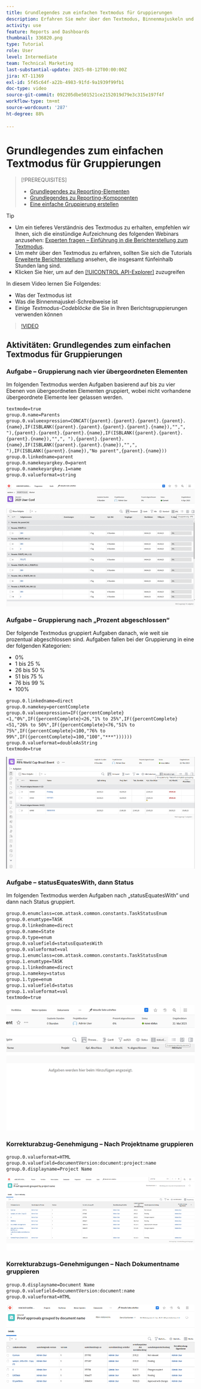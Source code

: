 ```yaml
---
title: Grundlegendes zum einfachen Textmodus für Gruppierungen
description: Erfahren Sie mehr über den Textmodus, Binnenmajuskeln und einige grundlegende Textmodi, die Sie in Ihren Berichtsgruppierungen in Workfront verwenden können.
activity: use
feature: Reports and Dashboards
thumbnail: 336820.png
type: Tutorial
role: User
level: Intermediate
team: Technical Marketing
last-substantial-update: 2025-08-12T00:00:00Z
jira: KT-11369
exl-id: 5f45c64f-a22b-4983-91fd-9a1939f99fb1
doc-type: video
source-git-commit: 092205dbe501521ce2152019d79e3c315e197f4f
workflow-type: tm+mt
source-wordcount: '287'
ht-degree: 88%

---
```


# Grundlegendes zum einfachen Textmodus für Gruppierungen

>[!PREREQUISITES]
>
>* [Grundlegendes zu Reporting-Elementen](https://experienceleague.adobe.com/docs/workfront-learn/tutorials-workfront/reporting/basic-reporting/reporting-elements.html?lang=de)
>* [Grundlegendes zu Reporting-Komponenten](https://experienceleague.adobe.com/docs/workfront-learn/tutorials-workfront/reporting/basic-reporting/reporting-components.html?lang=de)
>* [Eine einfache Gruppierung erstellen](https://experienceleague.adobe.com/docs/workfront-learn/tutorials-workfront/reporting/basic-reporting/create-a-basic-grouping.html?lang=de)


>[!TIP]
>
>* Um ein tieferes Verständnis des Textmodus zu erhalten, empfehlen wir Ihnen, sich die einstündige Aufzeichnung des folgenden Webinars anzusehen: [Experten fragen – Einführung in die Berichterstellung zum Textmodus](https://experienceleague.adobe.com/docs/workfront-events/events/reporting-and-dashboards/introduction-to-text-mode-reporting.html?lang=de).
>* Um mehr über den Textmodus zu erfahren, sollten Sie sich die Tutorials [Erweiterte Berichterstellung](https://experienceleague.adobe.com/docs/workfront-learn/tutorials-workfront/reporting/advanced-reporting/welcome-to-advanced-reporting.html?lang=de) ansehen, die insgesamt fünfeinhalb Stunden lang sind.
>* Klicken Sie hier, um auf den [[!UICONTROL API-Explorer]](https://developer.adobe.com/workfront/api-explorer/) zuzugreifen

In diesem Video lernen Sie Folgendes:

* Was der Textmodus ist
* Was die Binnenmajuskel-Schreibweise ist
* Einige _Textmodus-Codeblöcke_ die Sie in Ihren Berichtsgruppierungen verwenden können

>[!VIDEO](https://video.tv.adobe.com/v/3410641/?quality=12&learn=on)

## Aktivitäten: Grundlegendes zum einfachen Textmodus für Gruppierungen

### Aufgabe – Gruppierung nach vier übergeordneten Elementen

Im folgenden Textmodus werden Aufgaben basierend auf bis zu vier Ebenen von übergeordneten Elementen gruppiert, wobei nicht vorhandene übergeordnete Elemente leer gelassen werden.

```
textmode=true
group.0.name=Parents
group.0.valueexpression=CONCAT({parent}.{parent}.{parent}.{parent}.{name},IF(ISBLANK({parent}.{parent}.{parent}.{parent}.{name}),"",", "),{parent}.{parent}.{parent}.{name},IF(ISBLANK({parent}.{parent}.{parent}.{name}),"",", "),{parent}.{parent}.{name},IF(ISBLANK({parent}.{parent}.{name}),"",", "),IF(ISBLANK({parent}.{name}),"No parent",{parent}.{name}))
group.0.linkedname=parent
group.0.namekeyargkey.0=parent
group.0.namekeyargkey.1=name
group.0.valueformat=string
```

![Ein Screenshot mit Projektaufgaben, die nach vier übergeordneten Elementen gruppiert sind](assets/4-parents-grouping.png)


### Aufgabe – Gruppierung nach „Prozent abgeschlossen“

Der folgende Textmodus gruppiert Aufgaben danach, wie weit sie prozentual abgeschlossen sind. Aufgaben fallen bei der Gruppierung in eine der folgenden Kategorien:

* 0%
* 1 bis 25 %
* 26 bis 50 %
* 51 bis 75 %
* 76 bis 99 %
* 100%

```
group.0.linkedname=direct
group.0.namekey=percentComplete
group.0.valueexpression=IF({percentComplete}<1,"0%",IF({percentComplete}<26,"1% to 25%",IF({percentComplete}<51,"26% to 50%",IF({percentComplete}<76,"51% to 75%",IF({percentComplete}<100,"76% to 99%",IF({percentComplete}=100,"100","***"))))))
group.0.valueformat=doubleAsString
textmode=true
```

![Ein Screenshot mit Projektaufgaben, die danach gruppiert sind, wie weit sie prozentual abgeschlossen sind](assets/percent-complete-grouping.png)

### Aufgabe – statusEquatesWith, dann Status

Im folgenden Textmodus werden Aufgaben nach „statusEquatesWith“ und dann nach Status gruppiert.

```
group.0.enumclass=com.attask.common.constants.TaskStatusEnum
group.0.enumtype=TASK
group.0.linkedname=direct
group.0.name=State
group.0.type=enum
group.0.valuefield=statusEquatesWith
group.0.valueformat=val
group.1.enumclass=com.attask.common.constants.TaskStatusEnum
group.1.enumtype=TASK
group.1.linkedname=direct
group.1.namekey=status
group.1.type=enum
group.1.valuefield=status
group.1.valueformat=val
textmode=true
```

![Ein Screenshot mit Projektaufgaben, die nach „statusEquatesWith“ gruppiert sind](assets/status-equates-with.png)


### Korrekturabzug-Genehmigung – Nach Projektname gruppieren

```
group.0.valueformat=HTML
group.0.valuefield=documentVersion:document:project:name
group.0.displayname=Project Name
```

![Ein Screenshot mit Korrekturabzug-Genehmigungen, die nach Projektname gruppiert sind](assets/proof-approvals-grouped-by-project-name.png)


### Korrekturabzugs-Genehmigungen – Nach Dokumentname gruppieren

```
group.0.displayname=Document Name
group.0.valuefield=documentVersion:document:name
group.0.valueformat=HTML
```

![Ein Screenshot mit Korrekturabzugs-Genehmigungen, die nach Projektname gruppiert sind](assets/proof-approvals-grouped-by-doc-name.png)


